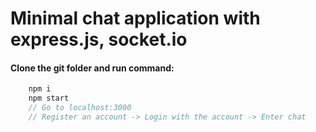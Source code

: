 # Minimal chat application with express.js, socket.io

#### Clone the git folder and run command:
```js
    npm i
    npm start
    // Go to localhost:3000
    // Register an account -> Login with the account -> Enter chat
```
